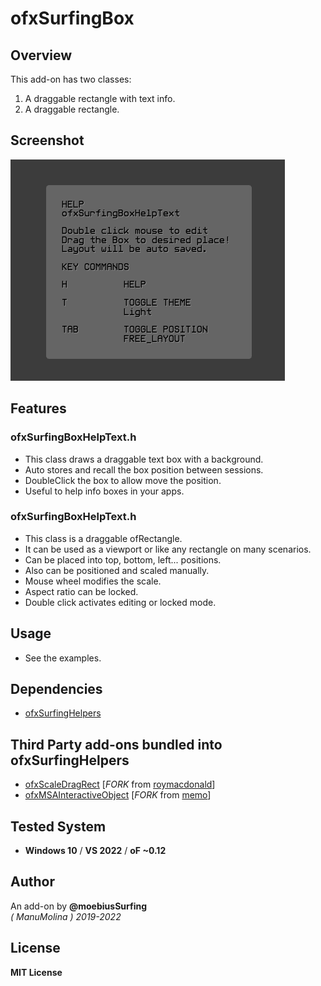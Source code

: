 # ofxSurfingBox

## Overview
This add-on has two classes: 
1. A draggable rectangle with text info.
2. A draggable rectangle. 

## Screenshot
![](/readme_images/Capture.PNG)

## Features

### ofxSurfingBoxHelpText.h
- This class draws a draggable text box with a background.
- Auto stores and recall the box position between sessions.
- DoubleClick the box to allow move the position.
- Useful to help info boxes in your apps.

### ofxSurfingBoxHelpText.h
- This class is a draggable ofRectangle.
- It can be used as a viewport or like any rectangle on many scenarios.
- Can be placed into top, bottom, left... positions.
- Also can be positioned and scaled manually.
- Mouse wheel modifies the scale.
- Aspect ratio can be locked.
- Double click activates editing or locked mode.

## Usage
- See the examples.

## Dependencies
* [ofxSurfingHelpers](https://github.com/moebiussurfing/ofxSurfingHelpers)  

## Third Party add-ons bundled into **ofxSurfingHelpers**
* [ofxScaleDragRect](https://github.com/moebiussurfing/ofxScaleDragRect) [_FORK_ from [roymacdonald](https://github.com/roymacdonald/ofxScaleDragRect)]  
* [ofxMSAInteractiveObject](https://github.com/moebiussurfing/ofxMSAInteractiveObject) [_FORK_ from [memo](https://github.com/memo/ofxMSAInteractiveObject)]  

## Tested System
* **Windows 10** / **VS 2022** / **oF ~0.12**

## Author
An add-on by **@moebiusSurfing**  
*( ManuMolina ) 2019-2022*  

## License
**MIT License**